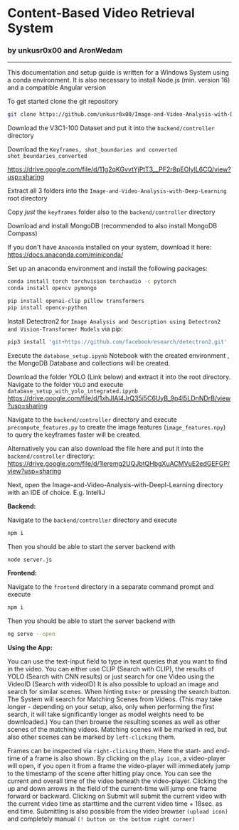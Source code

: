# Content-Based Video Retrieval System
### **by unkusr0x00 and AronWedam**

---
This documentation and setup guide is written for a Windows System using a conda environment.
It is also necessary to install Node.js (min. version 16) and a compatible Angular version

To get started clone the git repository

```bash
git clone https://github.com/unkusr0x00/Image-and-Video-Analysis-with-Deep-Learning.git 
```

Download the V3C1-100 Dataset and put it into the `backend/controller` directory

Download the `Keyframes, shot_boundaries and converted shot_boundaries_converted`

https://drive.google.com/file/d/11g2qKGvvtYjPtT3__PF2r8pEOIylL6CQ/view?usp=sharing

Extract all 3 folders into the `Image-and-Video-Analysis-with-Deep-Learning` root directory

Copy *just* the `keyframes` folder also to the `backend/controller` directory

Download and install MongoDB (recommended to also install MongoDB Compass)

If you don't have `Anaconda` installed on your system, download it here: https://docs.anaconda.com/miniconda/

Set up an anaconda environment and install the following packages:

```bash
conda install torch torchvision torchaudio -c pytorch
conda install opencv pymongo
```

```bash
pip install openai-clip pillow transformers
pip install opencv-python
```

Install Detectron2 for `Image Analysis and Description using Detectron2 and Vision-Transformer Models` via pip:
```bash
pip3 install 'git+https://github.com/facebookresearch/detectron2.git' 
```

Execute the `database_setup.ipynb` Notebook with the created environment , the MongoDB Database and collections will be created.

Download the folder YOLO (Link below) and extract it into the root directory. Navigate to the folder `YOLO` and execute `database_setup_with_yolo_integrated.ipynb`
https://drive.google.com/file/d/1xhJlAl4JrQ35i5C6UyB_9p4l5LDnNDrB/view?usp=sharing

Navigate to the `backend/controller` directory and execute `precompute_features.py` to create the image features (`image_features.npy`) to query the keyframes faster will be created.

Alternatively you can also download the file here and put it into the `backend/controller` directory:
https://drive.google.com/file/d/1leremg2UQJbtQHbgXuACMVuE2edGEFGP/view?usp=sharing

Next, open the Image-and-Video-Analysis-with-Deepl-Learning directory with an IDE of choice. E.g. IntelliJ

**Backend:**

Navigate to the `backend/controller` directory and execute
```bash
npm i
```
Then you should be able to start the server backend with
```bash
node server.js
```

**Frontend:**

Navigate to the `frontend` directory in a separate command prompt and execute
```bash
npm i
```
Then you should be able to start the server backend with
```bash
ng serve --open
```

**Using the App:**

You can use the text-input field to type in text queries that you want to find in the video.
You can either use CLIP (Search with CLIP), the results of YOLO (Search with CNN results) or just search for one Video using the VideoID (Search with videoID)
It is also possible to upload an image and search for similar scenes.
When hinting `Enter` or pressing the search button. The System will search for Matching Scenes from Videos. (This may take longer - depending on your setup, also, only when performing the first search, it will take significantly longer as model weights need to be downloaded.)
You can then browse the resulting scenes as well as other scenes of the matching videos.
Matching scenes will be marked in red, but also other scenes can be marked by `left-clicking` them.

Frames can be inspected via `right-clicking` them. Here the start- and end-time of a frame is also shown.
By clicking on the `play icon`, a video-player will open, if you open it from a frame the video-player will immediately jump to the timestamp of the scene after hitting play once.
You can see the current and overall time of the video beneath the video-player.
Clicking the up and down arrows in the field of the current-time will jump one frame forward or backward.
Clicking on Submit will submit the current video with the current video time as starttime and the current video time + 1ßsec. as end time.
Submitting is also possible from the video browser `(upload icon)` and completely manual ``(! button on the bottom right corner)``
